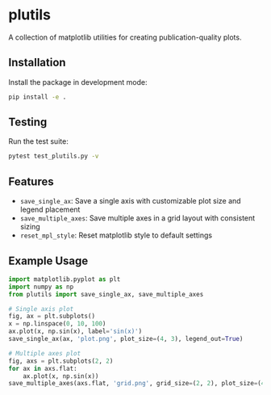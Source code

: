# plutils

A collection of matplotlib utilities for creating publication-quality plots.

## Installation

Install the package in development mode:

```bash
pip install -e .
```

## Testing

Run the test suite:

```bash
pytest test_plutils.py -v
```

## Features

- `save_single_ax`: Save a single axis with customizable plot size and legend placement
- `save_multiple_axes`: Save multiple axes in a grid layout with consistent sizing
- `reset_mpl_style`: Reset matplotlib style to default settings

## Example Usage

```python
import matplotlib.pyplot as plt
import numpy as np
from plutils import save_single_ax, save_multiple_axes

# Single axis plot
fig, ax = plt.subplots()
x = np.linspace(0, 10, 100)
ax.plot(x, np.sin(x), label='sin(x)')
save_single_ax(ax, 'plot.png', plot_size=(4, 3), legend_out=True)

# Multiple axes plot
fig, axs = plt.subplots(2, 2)
for ax in axs.flat:
    ax.plot(x, np.sin(x))
save_multiple_axes(axs.flat, 'grid.png', grid_size=(2, 2), plot_size=(4, 3))
```
